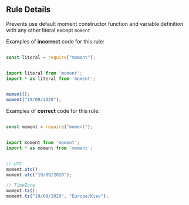 
## Rule Details

Prevents use default moment constructor function and variable definition with any other literal except `moment`

Examples of **incorrect** code for this rule:

```js

const literal = require("moment");

```

```js

import literal from 'moment';
import * as literal from 'moment';

```

```js

moment();
moment("19/09/2020");

```

Examples of **correct** code for this rule:

```js

const moment = require("moment");

```

```js

import moment from 'moment';
import * as moment from 'moment';

```

```js

// UTC
moment.utc();
moment.utc("19/09/2020");

// TimeZone
moment.tz();
moment.tz("19/09/2020", "Europe/Kiev");

```
